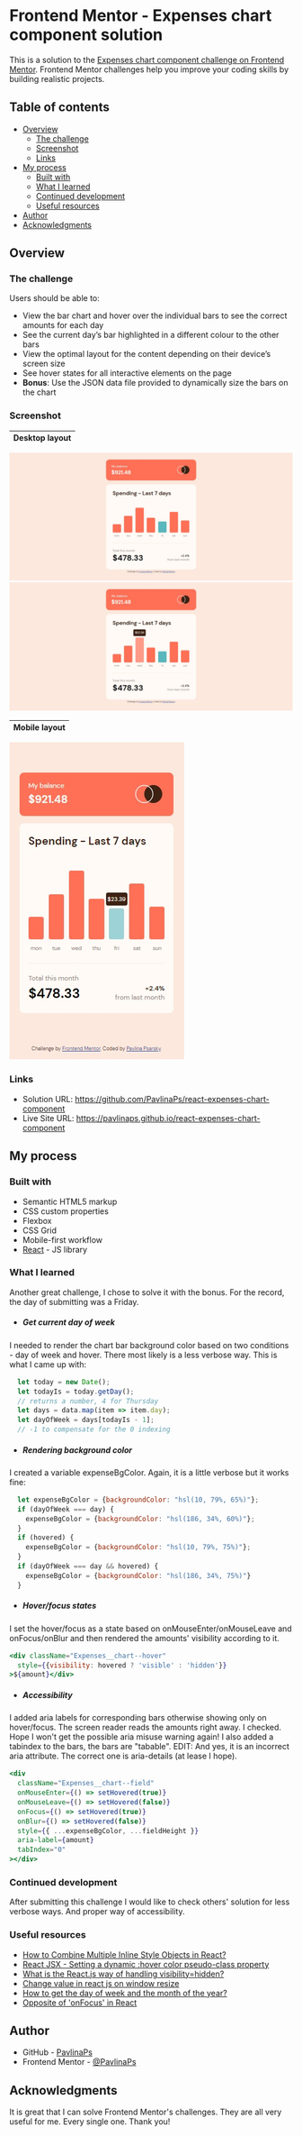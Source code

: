 # Frontend Mentor - Expenses chart component solution

This is a solution to the [Expenses chart component challenge on Frontend Mentor](https://www.frontendmentor.io/challenges/expenses-chart-component-e7yJBUdjwt). Frontend Mentor challenges help you improve your coding skills by building realistic projects. 

## Table of contents

- [Overview](#overview)
  - [The challenge](#the-challenge)
  - [Screenshot](#screenshot)
  - [Links](#links)
- [My process](#my-process)
  - [Built with](#built-with)
  - [What I learned](#what-i-learned)
  - [Continued development](#continued-development)
  - [Useful resources](#useful-resources)
- [Author](#author)
- [Acknowledgments](#acknowledgments)

## Overview

### The challenge

Users should be able to:

- View the bar chart and hover over the individual bars to see the correct amounts for each day
- See the current day’s bar highlighted in a different colour to the other bars
- View the optimal layout for the content depending on their device’s screen size
- See hover states for all interactive elements on the page
- **Bonus**: Use the JSON data file provided to dynamically size the bars on the chart

### Screenshot

| Desktop layout |
|:--:|
![Desktop layout](./screenshots/screenshot-desktop.jpg) ![Desktop layout](./screenshots/screenshot-desktop-hover.jpg)

| Mobile layout |
|:--:|
![Mobile layout](./screenshots/screenshot-mobile-hover.jpg) 

### Links

- Solution URL: https://github.com/PavlinaPs/react-expenses-chart-component
- Live Site URL: https://pavlinaps.github.io/react-expenses-chart-component

## My process

### Built with

- Semantic HTML5 markup
- CSS custom properties
- Flexbox
- CSS Grid
- Mobile-first workflow
- [React](https://reactjs.org/) - JS library


### What I learned

Another great challenge, I chose to solve it with the bonus. For the record, the day of submitting was a Friday.

- ##### Get current day of week
I needed to render the chart bar background color based on two conditions - day of week and hover. There most likely is a less verbose way. This is what I came up with:
```jsx
  let today = new Date();
  let todayIs = today.getDay();
  // returns a number, 4 for Thursday
  let days = data.map(item => item.day);
  let dayOfWeek = days[todayIs - 1];
  // -1 to compensate for the 0 indexing
```

- ##### Rendering background color
I created a variable expenseBgColor. Again, it is a little verbose but it works fine:

```jsx
  let expenseBgColor = {backgroundColor: "hsl(10, 79%, 65%)"};
  if (dayOfWeek === day) {
    expenseBgColor = {backgroundColor: "hsl(186, 34%, 60%)"};
  }
  if (hovered) {
    expenseBgColor = {backgroundColor: "hsl(10, 79%, 75%)"};
  } 
  if (dayOfWeek === day && hovered) {
    expenseBgColor = {backgroundColor: "hsl(186, 34%, 75%)"}
  }
```
- ##### Hover/focus states
I set the hover/focus as a state based on onMouseEnter/onMouseLeave and onFocus/onBlur and then rendered the amounts' visibility according to it. 
```jsx
<div className="Expenses__chart--hover"
  style={{visibility: hovered ? 'visible' : 'hidden'}}
>${amount}</div>
```

- ##### Accessibility
I added aria labels for corresponding bars otherwise showing only on hover/focus. The screen reader reads the amounts right away. I checked. Hope I won't get the possible aria misuse warning again!
I also added a tabindex to the bars, the bars are "tabable".
EDIT: And yes, it is an incorrect aria attribute. The correct one is aria-details (at lease I hope).
```jsx
<div 
  className="Expenses__chart--field"
  onMouseEnter={() => setHovered(true)}
  onMouseLeave={() => setHovered(false)}
  onFocus={() => setHovered(true)}
  onBlur={() => setHovered(false)}
  style={{ ...expenseBgColor, ...fieldHeight }}
  aria-label={amount}
  tabIndex="0"
></div>
```

### Continued development

After submitting this challenge I would like to check others' solution for less verbose ways. And proper way of accessibility.


### Useful resources

- [How to Combine Multiple Inline Style Objects in React?](https://thewebdev.info/2021/05/27/how-to-combine-multiple-inline-style-objects-in-react/)
- [React JSX - Setting a dynamic :hover color pseudo-class property](https://stackoverflow.com/questions/71249961/react-jsx-setting-a-dynamic-hover-color-pseudoclass-property)
- [What is the React.js way of handling visibility=hidden?](https://stackoverflow.com/questions/33667773/what-is-the-react-js-way-of-handling-visibility-hidden)
- [Change value in react js on window resize](https://stackoverflow.com/questions/52037958/change-value-in-react-js-on-window-resize)
- [How to get the day of week and the month of the year?](https://stackoverflow.com/questions/4822852/how-to-get-the-day-of-week-and-the-month-of-the-year)
- [Opposite of 'onFocus' in React](https://stackoverflow.com/questions/37542422/opposite-of-onfocus-in-react)

## Author

- GitHub - [PavlinaPs](https://github.com/PavlinaPs)
- Frontend Mentor - [@PavlinaPs](https://www.frontendmentor.io/profile/PavlinaPs)

## Acknowledgments

It is great that I can solve Frontend Mentor's challenges. They are all very useful for me. Every single one. Thank you!
